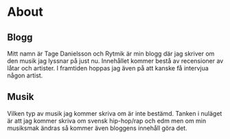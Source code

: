 # About

## Blogg

Mitt namn är Tage Danielsson och Rytmik är min blogg där jag skriver om den musik jag lyssnar på just nu. Innehållet kommer bestå av recensioner av låtar och artister. I framtiden hoppas jag även på att kanske få intervjua någon artist.

## Musik

Vilken typ av musik jag kommer skriva om är inte bestämd. Tanken i nuläget är att jag kommer skriva om svensk hip-hop/rap och edm men om min musiksmak ändras så kommer även bloggens innehåll göra det.
